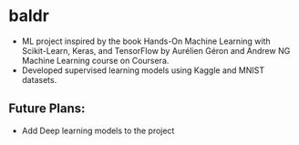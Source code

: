 # baldr

- ML project inspired by the book Hands-On Machine Learning with Scikit-Learn, Keras, and TensorFlow by Aurélien Géron and Andrew NG Machine Learning course on Coursera.
- Developed supervised learning models using Kaggle and MNIST datasets.

## Future Plans:
- Add Deep learning models to the project
